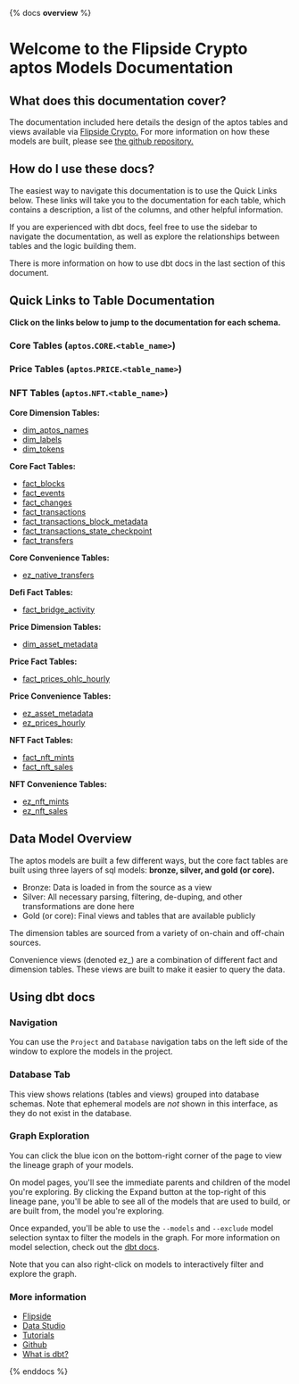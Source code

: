 {% docs __overview__ %}

# Welcome to the Flipside Crypto aptos Models Documentation

## **What does this documentation cover?**
The documentation included here details the design of the aptos
 tables and views available via [Flipside Crypto.](https://flipsidecrypto.xyz/) For more information on how these models are built, please see [the github repository.](https://github.com/flipsideCrypto/xyz-models/)

## **How do I use these docs?**
The easiest way to navigate this documentation is to use the Quick Links below. These links will take you to the documentation for each table, which contains a description, a list of the columns, and other helpful information.

If you are experienced with dbt docs, feel free to use the sidebar to navigate the documentation, as well as explore the relationships between tables and the logic building them.

There is more information on how to use dbt docs in the last section of this document.

## **Quick Links to Table Documentation**

**Click on the links below to jump to the documentation for each schema.**

### Core Tables (`aptos`.`CORE`.`<table_name>`)
### Price Tables (`aptos`.`PRICE`.`<table_name>`)
### NFT Tables (`aptos`.`NFT`.`<table_name>`)

**Core Dimension Tables:**
- [dim_aptos_names](#!/model/model.aptos_models.core__dim_aptos_names)
- [dim_labels](#!/model/model.aptos_models.core__dim_labels)
- [dim_tokens](#!/model/model.aptos_models.core__dim_tokens)


**Core Fact Tables:**
- [fact_blocks](#!/model/model.aptos_models.core__fact_blocks)
- [fact_events](#!/model/model.aptos_models.core__fact_events)
- [fact_changes](#!/model/model.aptos_models.core__fact_changes)
- [fact_transactions](#!/model/model.aptos_models.core__fact_transactions)
- [fact_transactions_block_metadata](#!/model/model.aptos_models.core__fact_transactions_block_metadata)
- [fact_transactions_state_checkpoint](#!/model/model.aptos_models.core__fact_transactions_state_checkpoint)
- [fact_transfers](#!/model/model.aptos_models.core__fact_transfers)

**Core Convenience Tables:**
- [ez_native_transfers](#!/model/model.aptos_models.core__ez_native_transfers)

**Defi Fact Tables:**
- [fact_bridge_activity](#!/model/model.aptos_models.defi__fact_bridge_activity)


**Price Dimension Tables:**
- [dim_asset_metadata](#!/model/model.aptos_models.price__dim_asset_metadata)

**Price Fact Tables:**
- [fact_prices_ohlc_hourly](#!/model/model.aptos_models.price__fact_prices_ohlc_hourly)

**Price Convenience Tables:**
- [ez_asset_metadata](#!/model/model.aptos_models.price__ez_asset_metadata)
- [ez_prices_hourly](#!/model/model.aptos_models.price__ez_prices_hourly)

**NFT Fact Tables:**
- [fact_nft_mints](#!/model/model.aptos_models.nft__fact_nft_mints)
- [fact_nft_sales](#!/model/model.aptos_models.nft__fact_nft_sales)

**NFT Convenience Tables:**
- [ez_nft_mints](#!/model/model.aptos_models.nft__ez_nft_mints)
- [ez_nft_sales](#!/model/model.aptos_models.nft__ez_nft_sales)





## **Data Model Overview**

The aptos
 models are built a few different ways, but the core fact tables are built using three layers of sql models: **bronze, silver, and gold (or core).**

- Bronze: Data is loaded in from the source as a view
- Silver: All necessary parsing, filtering, de-duping, and other transformations are done here
- Gold (or core): Final views and tables that are available publicly

The dimension tables are sourced from a variety of on-chain and off-chain sources.

Convenience views (denoted ez_) are a combination of different fact and dimension tables. These views are built to make it easier to query the data.

## **Using dbt docs**
### Navigation

You can use the ```Project``` and ```Database``` navigation tabs on the left side of the window to explore the models in the project.

### Database Tab

This view shows relations (tables and views) grouped into database schemas. Note that ephemeral models are *not* shown in this interface, as they do not exist in the database.

### Graph Exploration

You can click the blue icon on the bottom-right corner of the page to view the lineage graph of your models.

On model pages, you'll see the immediate parents and children of the model you're exploring. By clicking the Expand button at the top-right of this lineage pane, you'll be able to see all of the models that are used to build, or are built from, the model you're exploring.

Once expanded, you'll be able to use the ```--models``` and ```--exclude``` model selection syntax to filter the models in the graph. For more information on model selection, check out the [dbt docs](https://docs.getdbt.com/docs/model-selection-syntax).

Note that you can also right-click on models to interactively filter and explore the graph.


### **More information**
- [Flipside](https://flipsidecrypto.xyz/)
- [Data Studio](https://app.flipsidecrypto.com/edit)
- [Tutorials](https://docs.flipsidecrypto.com/our-data/tutorials)
- [Github](https://github.com/FlipsideCrypto/aptos-models)
- [What is dbt?](https://docs.getdbt.com/docs/introduction)

{% enddocs %}